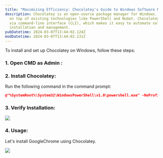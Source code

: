 ```yaml
---
title: "Maximizing Efficiency: Chocolatey's Guide to Windows Software Management"
description: Chocolatey is an open-source package manager for Windows. It builds
  on top of existing technologies like PowerShell and NuGet. Chocolatey operates
  via command-line interface (CLI), which makes it easy to automate software
  installation and management.
pubDatetime: 2024-03-07T13:44:02.124Z
modDatetime: 2024-03-07T13:44:02.131Z
---
```

<!--StartFragment-->



To install and set up Chocolatey on Windows, follow these steps:

<!--EndFragment-->

### **1﻿. Open CMD as Admin :**

### **2﻿.** **Install Chocolatey**:

Run the following command in the command prompt:

```cmake
@"%SystemRoot%\System32\WindowsPowerShell\v1.0\powershell.exe" -NoProfile -InputFormat None -ExecutionPolicy Bypass -Command "iex ((New-Object System.Net.WebClient).DownloadString('https://chocolatey.org/install.ps1'))" && SET "PATH=%PATH%;%ALLUSERSPROFILE%\chocolatey\bin"
```

### **3﻿. Verify Installation:**

![](/assets/screenshot-2024-03-07-193948.png)



### **4﻿. Usage:** 

L﻿et's install GoogleChrome using Chocolatey.

![](/assets/screenshot-2024-03-07-194151.png)



<!--EndFragment-->